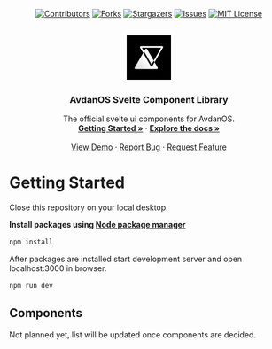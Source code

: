 <div id='top'></div>

<div align='center'>

[![Contributors][contributors-shield]][contributors-url]
[![Forks][forks-shield]][forks-url]
[![Stargazers][stars-shield]][stars-url]
[![Issues][issues-shield]][issues-url]
[![MIT License][license-shield]][license-url]

</div>


<br />


<div align='center'>

  <a href='https://github.com/avdan-os/AvdanOS'>
    <img src='./static/android-chrome-512x512.png' alt='Logo' width='80' height='80'>
  </a>

  <h3 align='center'>AvdanOS <strong>Svelte Component Library</strong></h3>

  <p align='center'>
    The official svelte ui components for AvdanOS.
    <br />
    <a href='https://avdan-os.github.io'><ins><strong>Getting Started »</strong></ins></a>
    ·
    <a href='https://github.com/avdan-os/AvdanOS'><strong>Explore the docs »</strong></a>
    <br />
    <br />
    <a href='https://dynamicos.netlify.app/'>View Demo</a>
    ·
    <a href='https://github.com/Avdan-OS/AvdanOS/issues/new?assignees=&labels=&template=bug_report.md'>Report Bug</a>
    ·
    <a href='https://github.com/Avdan-OS/AvdanOS/issues/new?assignees=&labels=&template=feature_request.md'>Request Feature</a>
  </p>
</div>




#  Getting Started
Close this repository on your local desktop.


**Install packages using [Node package manager](https://npmjs.org/)**
```bash
npm install
```


After packages are installed start development server and open localhost:3000 in browser.

```bash
npm run dev
```

##  Components

Not planned yet, list will be updated once components are decided.


[contributors-shield]: https://img.shields.io/npm/v/avdan?style=for-the-badge
[contributors-url]: https://github.com/avdan-os/AvdanOS/graphs/contributors
[forks-shield]: https://img.shields.io/snyk/vulnerabilities/npm/avdan?color=blue&style=for-the-badge
[forks-url]: https://github.com/avdan-os/AvdanOS/network/members
[stars-shield]: https://img.shields.io/github/stars/avdan-os/AvdanOS?style=for-the-badge
[stars-url]: https://github.com/avdan-os/AvdanOS/stargazers
[issues-shield]: https://img.shields.io/github/issues/avdan-os/AvdanOS?style=for-the-badge
[issues-url]: https://github.com/avdan-os/AvdanOS/issues
[license-shield]: https://img.shields.io/badge/LICENSE-MIT-orange?style=for-the-badge&logo=github
[license-url]: https://github.com/avdan-os/AvdanOS/blob/master/LICENSE

